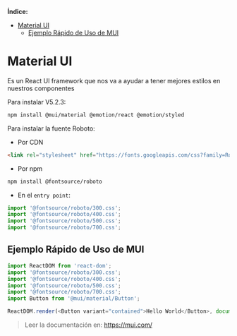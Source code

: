 **Índice:**

- [Material UI](#material-ui)
  - [Ejemplo Rápido de Uso de MUI](#ejemplo-rápido-de-uso-de-mui)

# Material UI

Es un React UI framework que nos va a ayudar a tener mejores estilos en nuestros componentes

Para instalar V5.2.3:

```bash
npm install @mui/material @emotion/react @emotion/styled
```

Para instalar la fuente Roboto:

- Por CDN

```html
<link rel="stylesheet" href="https://fonts.googleapis.com/css?family=Roboto:300,400,500,700&display=swap" />
```

- Por npm

```bash
npm install @fontsource/roboto
```

- En el `entry point`:

```js
import '@fontsource/roboto/300.css';
import '@fontsource/roboto/400.css';
import '@fontsource/roboto/500.css';
import '@fontsource/roboto/700.css';
```

## Ejemplo Rápido de Uso de MUI

```js
import ReactDOM from 'react-dom';
import '@fontsource/roboto/300.css';
import '@fontsource/roboto/400.css';
import '@fontsource/roboto/500.css';
import '@fontsource/roboto/700.css';
import Button from '@mui/material/Button';

ReactDOM.render(<Button variant="contained">Hello World</Button>, document.getElementById('root'));
```

> Leer la documentación en: https://mui.com/
